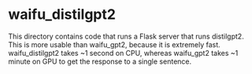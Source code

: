 # waifu_distilgpt2

This directory contains code that runs a Flask server that runs distilgpt2.
This is more usable than waifu_gpt2, because it is extremely fast.
waifu_distilgpt2 takes ~1 second on CPU, whereas waifu_gpt2 takes ~1 minute on GPU to get the response to a single sentence.
